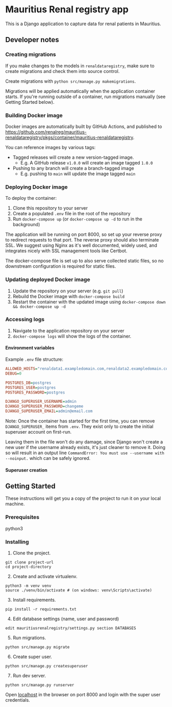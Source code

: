 # Mauritius Renal registry app

This is a Django application to capture data for renal patients in Mauritius.


## Developer notes

### Creating migrations

If you make changes to the models in `renaldataregistry`, make sure to create migrations and check them into source control.

Create migrations with `python src/manage.py makemigrations`.

Migrations will be applied automatically when the application container starts. If you're running outside of a container, run migrations manually (see Getting Started below).

### Building Docker image

Docker images are automatically built by GitHub Actions, and published to https://github.com/renalreg/mauritius-renaldataregistry/pkgs/container/mauritius-renaldataregistry.

You can reference images by various tags:

- Tagged releases will create a new version-tagged image.
  - E.g. A GitHub release `v1.0.0` will create an image tagged `1.0.0`
- Pushing to any branch will create a branch-tagged image
  - E.g. pushing to `main` will update the image tagged `main`

### Deploying Docker image

To deploy the container:

1. Clone this repository to your server
2. Create a populated `.env` file in the root of the repository
3. Run `docker-compose up` (or `docker-compose up -d` to run in the background)

The application will be running on port 8000, so set up your reverse proxy to redirect requests to that port. The reverse proxy should also terminate SSL. We suggest using Nginx as it's well documented, widely used, and integrates nicely with SSL management tools like Certbot.

The docker-compose file is set up to also serve collected static files, so no downstream configuration is required for static files.

### Updating deployed Docker image

1. Update the repository on your server (e.g. `git pull`)
2. Rebuild the Docker image with `docker-compose build`
3. Restart the container with the updated image using `docker-compose down && docker-compose up -d`

### Accessing logs

1. Navigate to the application repository on your server
2. `docker-compose logs` will show the logs of the container.

#### Environment variables

Example `.env` file structure:

```ini
ALLOWED_HOSTS="renaldata1.exampledomain.com,renaldata2.exampledomain.com"
DEBUG=0

POSTGRES_DB=postgres
POSTGRES_USER=postgres
POSTGRES_PASSWORD=postgres

DJANGO_SUPERUSER_USERNAME=admin
DJANGO_SUPERUSER_PASSWORD=changeme
DJANGO_SUPERUSER_EMAIL=admin@email.com

```

Note: Once the container has started for the first time, you can remove `DJANGO_SUPERUSER_` items from `.env`. They exist only to create the initial superuser account on first-run.

Leaving them in the file won't do any damage, since Django won't create a new user if the username already exists, it's just cleaner to remove it. Doing so will result in an output line `CommandError: You must use --username with --noinput.` which can be safely ignored.

#### Superuser creation

## Getting Started

These instructions will get you a copy of the project to run it on your local machine.

### Prerequisites

python3

### Installing

1. Clone the project.

```
git clone project-url
cd project-directory
```

2. Create and activate virtualenv.

```
python3 -m venv venv
source ./venv/bin/activate # (on windows: venv\Scripts\activate)
```

3. Install requirements.

```
pip install -r requirements.txt
```

4. Edit database settings (name, user and password)

```
edit mauritiusrenalregistry/settings.py section DATABASES
```

5. Run migrations.

```
python src/manage.py migrate
```

6. Create super user.

```
python src/manage.py createsuperuser
```

7. Run dev server.

```
python src/manage.py runserver
```

Open [localhost](http://localhost:8000) in the browser on port 8000 and login with the super user credentials.
